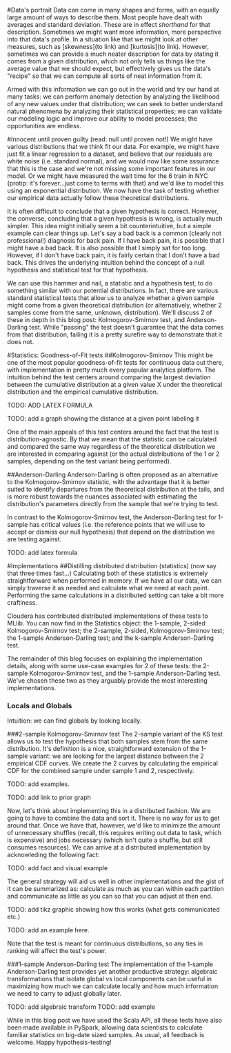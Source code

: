 
#Data's portrait
Data can come in many shapes and forms, with an equally large amount of ways to describe them.
Most people have dealt with averages and standard deviation. These are in effect *shorthand*
for that description. Sometimes we might want more information, more perspective into that
data's profile. In a situation like that we might look at other measures, such as [skewness](to link) and [kurtosis](to link). However, sometimes we can provide a much neater description
for data by stating it comes from a given distribution, which not only tells us things
like the average value that we should expect, but effectively gives us the data's "recipe" so that we can compute all sorts of neat information from it. 

Armed with this information we can go out in the world and try our hand at many tasks: we can
perform anomaly detection by analyzing the likelihood of any new values under that distribution; we can seek to better understand natural phenomena by analyzing their statistical properties; we can validate our modeling logic and improve our ability to model processes; the opportunities are endless.

#Innocent until proven guilty (read: null until proven not!)
We might have various distributions that we think fit our data. For example, we might have just fit a linear regression to a dataset, and believe that our residuals are white noise (i.e. standard normal), and we would now like some assurance that this is the case and we're not missing some important features in our model. Or we might have measured the wait time for the 6 train in NYC (protip: it's forever...just come to terms with that) and we'd like to model this using an exponential distribution. We now have the task of testing whether our empirical data actually follow these theoretical distributions.

It is often difficult to conclude that a given hypothesis is correct. However, the converse, concluding that a given hypothesis is wrong, is actually much simpler. This idea might initially seem a bit counterintuitive, but a simple example can clear things up. Let's say a bad back is a common (clearly not professional!) diagnosis for back pain. If I have back pain, it is possible that I might have a bad back. It is also possible that I simply sat for too long. However, if I don't have back pain, it is fairly certain that I don't have a bad back. This drives the underlying intuition behind the concept of a null hypothesis and statistical test for that hypothesis.

We can use this hammer and nail, a statistic and a hypothesis test, to do something similar with our potential distributions. In fact, there are various standard statistical tests that allow us to analyze whether a given sample might come from a given theoretical distribution (or alternatively, whether 2 samples come from the same, unknown, distribution). We'll discuss 2 of these in depth in this blog post: Kolmogorov-Smirnov test, and Anderson-Darling test. While "passing" the test doesn't guarantee that the data comes from that distribution, failing it is a pretty surefire way to demonstrate that it does not.

#Statistics: Goodness-of-Fit tests
##Kolmogorov-Smirnov
This might be one of the most popular goodness-of-fit tests for continuous data out there, with implementation in pretty much every popular analytics platform. The intuition behind the test centers around comparing the largest deviation between the cumulative distribution at a given value X under the theoretical distribution and the empirical cumulative distribution.

TODO: ADD LATEX FORMULA

TODO: add a graph showing the distance at a given point labeling it

One of the main appeals of this test centers around the fact that the test is distribution-agnostic. By that we mean that the statistic can be calculated and compared the same way regardless of the theoretical distribution we are interested in comparing against (or the actual distributions of the 1 or 2 samples, depending on the test variant being performed).

##Anderson-Darling
Anderson-Darling is often proposed as an alternative to the Kolmogorov-Smirnov statistic, with the advantage that it is better suited to identify departures from the theoretical distribution at the tails, and is more robust towards the nuances associated with estimating the distribution's parameters directly from the sample that we're trying to test.

In contrast to the Kolmogorov-Smirnov test, the Anderson-Darling test for 1-sample has critical values (i.e. the reference points that we will use to accept or dismiss our null hypothesis) that depend on the distribution we are testing against.

TODO: add latex formula

#Implementations
##Distilling distributed distribution (statistics) (now say that three times fast...)
Calculating both of these statistics is extremely straightforward when performed in memory. If we have all our data, we can simply traverse it as needed and calculate what we need at each point. Performing the same calculations in a distributed setting can take a bit more craftiness.

Cloudera has contributed distributed implementations of these tests to MLlib. You can now find in the Statistics object: the 1-sample, 2-sided Kolmogorov-Smirnov test; the 2-sample, 2-sided, Kolmogorov-Smirnov test; the 1-sample Anderson-Darling test; and the k-sample Anderson-Darling test.

The remainder of this blog focuses on explaining the implementation details, along with some use-case examples for 2 of these tests: the 2-sample Kolmogorov-Smirnov test, and the 1-sample Anderson-Darling test. We've chosen these two as they arguably provide the most interesting implementations.

### Locals and Globals
Intuition: we can find globals by looking locally.


###2-sample Kolmogorov-Smirnov test
The 2-sample variant of the KS test allows us to test the hypothesis that both samples stem from the same distribution. It's definition is a nice, straightforward extension of the 1-sample variant: we are looking for the largest distance between the 2 empirical CDF curves. We create the 2 curves by calculating the empirical CDF for the combined sample under sample 1 and 2, respectively.

TODO: add examples.


TODO: add link to prior graph

Now, let's think about implementing this in a distributed fashion. We are going to have to combine the data and sort it. There is no way for us to get around that. Once we have that, however, we'd like to minimize the amount of unnecessary shuffles (recall, this requires writing out data to task, which is expensive) and jobs necessary (which isn't quite a shuffle, but still consumes resources). We can arrive at a distributed implementation by acknowleding the following fact:

TODO: add fact and visual example

The general strategy will aid us well in other implementations and the gist of it can be summarized as: calculate as much as you can within each partition and communicate as little as you can so that you can adjust at then end.

TODO: add tikz graphic showing how this works (what gets communicated etc.)


TODO: add an example here.


Note that the test is meant for continuous distributions, so any ties in ranking will affect the test's power.


###1-sample Anderson-Darling test
The implementation of the 1-sample Anderson-Darling test provides yet another productive strategy: algebraic transformations that isolate global vs local components can be useful in maximizing how much we can calculate locally and how much information we need to carry to adjust globally later.



TODO: add algebraic transform
TODO: add example


While in this blog post we have used the Scala API, all these tests have also been made available in PySpark, allowing data scientists to calculate familiar statistics on big-date sized samples. As usual, all feedback is welcome. Happy hypothesis-testing!

		